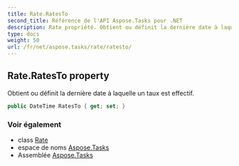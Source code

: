 ```yaml
---
title: Rate.RatesTo
second_title: Référence de l'API Aspose.Tasks pour .NET
description: Rate propriété. Obtient ou définit la dernière date à laquelle un taux est effectif.
type: docs
weight: 50
url: /fr/net/aspose.tasks/rate/ratesto/
---
```

## Rate.RatesTo property

Obtient ou définit la dernière date à laquelle un taux est effectif.

```csharp
public DateTime RatesTo { get; set; }
```

### Voir également

* class [Rate](../)
* espace de noms [Aspose.Tasks](../../rate/)
* Assemblée [Aspose.Tasks](../../../)



